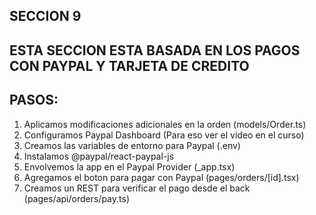 ## SECCION 9
## ESTA SECCION ESTA BASADA EN LOS PAGOS CON PAYPAL Y TARJETA DE CREDITO
## PASOS:
1. Aplicamos modificaciones adicionales en la orden (models/Order.ts)
2. Configuramos Paypal Dashboard (Para eso ver el video en el curso)
3. Creamos las variables de entorno para Paypal (.env)
4. Instalamos @paypal/react-paypal-js
5. Envolvemos la app en el Paypal Provider (_app.tsx)
6. Agregamos el boton para pagar con Paypal (pages/orders/[id].tsx)
7. Creamos un REST para verificar el pago desde el back (pages/api/orders/pay.ts)